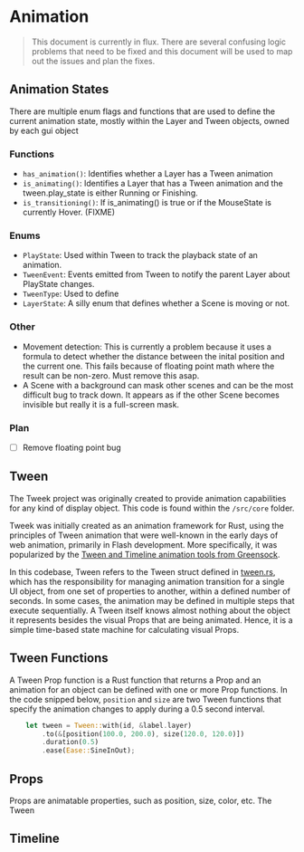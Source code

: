 # Animation

> This document is currently in flux. There are several confusing logic problems that need to be fixed and this document
> will be used to map out the issues and plan the fixes.

## Animation States

There are multiple enum flags and functions that are used to define the current animation state, mostly within the Layer
and Tween objects, owned by each gui object

### Functions

* `has_animation()`: Identifies whether a Layer has a Tween animation
* `is_animating()`: Identifies a Layer that has a Tween animation and the tween.play_state is either Running or
  Finishing.
* `is_transitioning()`: If is_animating() is true or if the MouseState is currently Hover. (FIXME)

### Enums

* `PlayState`: Used within Tween to track the playback state of an animation.
* `TweenEvent`: Events emitted from Tween to notify the parent Layer about PlayState changes.
* `TweenType`: Used to define
* `LayerState`: A silly enum that defines whether a Scene is moving or not.


### Other

* Movement detection: This is currently a problem because it uses a formula to detect whether the distance between the
  inital position and the current one. This fails because of floating point math where the result can be non-zero. Must
  remove this asap.
* A Scene with a background can mask other scenes and can be the most difficult bug to track down.
  It appears as if the other Scene becomes invisible but really it is a full-screen mask.


### Plan

- [ ] Remove floating point bug




## Tween

The Tweek project was originally created to provide animation capabilities for any kind of display object. This code is found within the `/src/core` folder.

Tweek was initially created as an animation framework for Rust, using the principles of Tween animation that were
well-known in the early days of web animation, primarily in Flash development. More specifically, it was popularized by
the [Tween and Timeline animation tools from Greensock](https://greensock.com/docs).

In this codebase, Tween refers to the Tween struct defined in [tween.rs](src/core/tween.rs), which has the responsibility for
managing animation transition for a single UI object, from one set of properties to another, within a defined number of
seconds. In some cases, the animation may be defined in multiple steps that execute sequentially. A Tween itself knows
almost nothing about the object it represents besides the visual Props that are being animated. Hence, it is a simple
time-based state machine for calculating visual Props.

## Tween Functions

A Tween Prop function is a Rust function that returns a Prop and an animation for an object can be defined with one or more
Prop functions. In the code snipped below, `position` and `size` are two Tween functions that specify the animation
changes to apply during a 0.5 second interval.

```rust
    let tween = Tween::with(id, &label.layer)
        .to(&[position(100.0, 200.0), size(120.0, 120.0)])
        .duration(0.5)
        .ease(Ease::SineInOut);
```

## Props

Props are animatable properties, such as position, size, color, etc. The Tween


## Timeline


